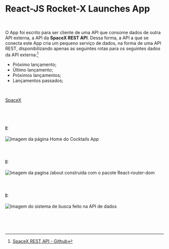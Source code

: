 # React-JS Rocket-X Launches App

<br />

O App foi escrito para ser cliente de uma API que consome dados de outra API externa, a API da **SpaceX REST API**. Dessa forma, a API a que se conecta este App cria um pequeno serviço de dados, na forma de uma API REST, disponibilizando apenas as seguintes rotas para os seguintes dados da API externa:[^1]

- Próximo lançamento;
- Último lançamento;
- Próximos lançamentos;
- Lançamentos passados;

<br />

[SpaceX](https://www.spacex.com/)

<br />



<br />

### I:

![Imagem da página Home do Cocktails App](/public/images/)

<br />

### I:

![Imagem da pagina /about construída com o pacote React-router-dom](/public/images/)

<br />

### I:

![Imagem do sistema de busca feito na API de dados](/public/images/)

<br />




<br />
<br />

[^1]: [SpaceX REST API - Github](https://github.com/r-spacex/SpaceX-API)

